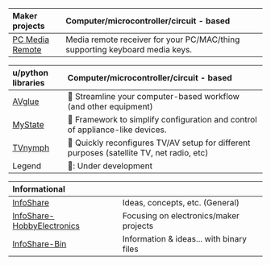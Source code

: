<!-- ✨Special repository (matching Github profile name): Shows up on profile page -->
<!-- Reference-style links to make tables & lists more readable -->
[InfoShare]: <https://github.com/alainman-krh/InfoShare>
[InfoShare-HobbyElectronics]: <https://github.com/alainman-krh/InfoShare-HobbyElectronics>
[InfoShare-Bin]: <https://github.com/alainman-krh/InfoShare-Bin>
[PROJ_MediaRemote]: <https://github.com/alainman-krh/Projects_Circuits/blob/main/PCMediaRemote/README.md>
[AVglue]: <https://github.com/alainman-krh/AVglue>
[MyState]: <https://github.com/alainman-krh/MyState>
[TVnymph]: <https://github.com/alainman-krh/TVnymph>

| Maker projects | Computer/microcontroller/circuit - based  |
| :--- | :--- |
| [PC Media Remote][PROJ_MediaRemote] | Media remote receiver for your PC/MAC/thing supporting keyboard media keys. |

| u/python libraries | Computer/microcontroller/circuit - based |
| :---      | :--- |
| [AVglue]  | 🚧️ Streamline your computer-based workflow (and other equipment) |
| [MyState] | 🚧️ Framework to simplify configuration and control of appliance-like devices. |
| [TVnymph] | 🚧️ Quickly reconfigures TV/AV setup for different purposes (satellite TV, net radio, etc) |
| Legend    | 🚧️: Under development |

| Informational |   |
| :--- | :--- |
| [InfoShare] | Ideas, concepts, etc. (General) |
| [InfoShare-HobbyElectronics] | Focusing on electronics/maker projects |
| [InfoShare-Bin] | Information & ideas... with binary files |
